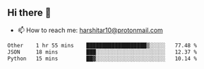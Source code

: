 ## Hi there 👋
- 📫 How to reach me: harshitar10@protonmail.com  
<!--START_SECTION:waka-->

```txt
Other    1 hr 55 mins    ███████████████████▒░░░░░   77.48 %
JSON     18 mins         ███░░░░░░░░░░░░░░░░░░░░░░   12.37 %
Python   15 mins         ██▓░░░░░░░░░░░░░░░░░░░░░░   10.14 %
```

<!--END_SECTION:waka-->

<!--
**hharshitarora/hharshitarora** is a ✨ _special_ ✨ repository because its `README.md` (this file) appears on your GitHub profile.

Here are some ideas to get you started:

- 🔭 I’m currently working on ...
- 🌱 I’m currently learning ...
- 👯 I’m looking to collaborate on ...
- 🤔 I’m looking for help with ...
- 💬 Ask me about ...
- 📫 How to reach me: ...
- 😄 Pronouns: ...
- ⚡ Fun fact: ...
-->
